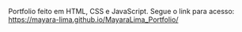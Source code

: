 Portfolio feito em HTML, CSS e JavaScript.
Segue o link para acesso: https://mayara-lima.github.io/MayaraLima_Portfolio/
